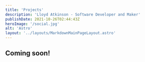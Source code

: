 ```yaml
---
title: 'Projects'
description: 'Lloyd Atkinson - Software Developer and Maker'
publishDate: 2021-10-26T02:44:43Z
heroImage: '/social.jpg'
alt: 'Astro'
layout: '../layouts/MarkdownMainPageLayout.astro'
---
```


## Coming soon!